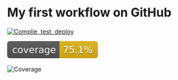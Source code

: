 # My first workflow on GitHub

[![Complie, test, deploy](https://github.com/ohyhao/vttp.paf.day22/actions/workflows/main.yaml/badge.svg)](https://github.com/ohyhao/vttp.paf.day22/actions/workflows/main.yaml)

![Coverage](.github/badges/jacoco.svg)

![Coverage](https://yh-do-bucket.sgp1.digitaloceanspaces.com/coverage/.github/badges/jacoco.svg)
